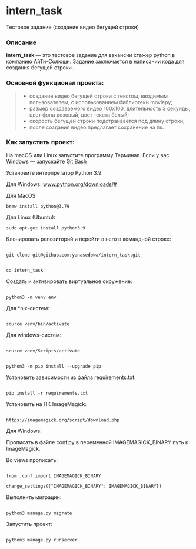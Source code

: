 # intern_task
Тестовое задание (создание видео бегущей строки)

### Описание

**intern_task** — это тестовое задание для вакансии стажер python в компанию АйТи-Солюшн. Задание заключается в написании кода для создания бегущей строки.


### Основной функционал проекта:
> -   создание видео бегущей строки с текстом, вводимым пользователем, с использованием библиотеки moviepy;
> -   размер создаваемого видео 100х100, длительность 3 секунды, цвет фона розовый, цвет текста белый;
> -   скорость бегущей строки подстраивается под длину строки;
> -   после создания видео предлагает сохранение на пк.

### Как запустить проект:
На macOS или Linux запустите программу Терминал. 
Если у вас Windows — запускайте [Git Bash](https://gitforwindows.org/)

Установите интерпретатор Python 3.9

Для Windows:
www.python.org/downloads/#

Для MacOS:

```
brew install python@3.79
```

Для Linux (Ubuntu):

```
sudo apt-get install python3.9
```


  

Клонировать репозиторий и перейти в него в командной строке:

  

```

git clone git@github.com:yanasedowa/intern_task.git

```

  

```

cd intern_task

```

  

Cоздать и активировать виртуальное окружение:

  

```

python3 -m venv env

```

  

Для *nix-систем:

```

source venv/bin/activate

```

Для windows-систем:

```

source venv/Scripts/activate

```
  

```

python3 -m pip install --upgrade pip

```

  

Установить зависимости из файла requirements.txt:

  

```

pip install -r requirements.txt

```



Установить на ПК ImageMagick:


```

https://imagemagick.org/script/download.php

```



Для Windows:

Прописать в файле conf.py в переменной IMAGEMAGICK_BINARY путь к ImageMagick.

Во views прописать:

```

from .conf import IMAGEMAGICK_BINARY

change_settings({"IMAGEMAGICK_BINARY": IMAGEMAGICK_BINARY})

```



Выполнить миграции:

  

```

python3 manage.py migrate

```

  

Запустить проект:

  

```

python3 manage.py runserver

```

